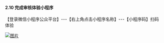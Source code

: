 #### 2.10 完成审核体验小程序

【登录微信小程序公众平台】---【右上角点击小程序名称】---【小程序码】扫码体验

[![图片](http://qrs.3l7c.com/shareyou/doc/pro/6feb8257-d0e5-4d27-a43d-ca0de967ecf9.024.png "图片")](http://qrs.3l7c.com/shareyou/doc/pro/6feb8257-d0e5-4d27-a43d-ca0de967ecf9.024.png)